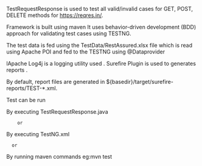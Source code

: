 TestRequestResponse is used to test all valid/invalid cases for
GET, POST, DELETE methods for https://reqres.in/.

Framework is built using maven
It uses  behavior-driven development (BDD) approach for validating test cases
using TESTNG.

The test data is fed using the TestData/RestAssured.xlsx file which is read
using Apache POI and fed to the TESTNG using @Dataprovider

lApache Log4j is a  logging utility used .
Surefire Plugin is used to generates reports .

By default, report files are generated in ${basedir}/target/surefire-reports/TEST-*.xml.






Test can be run

 
By executing TestRequestResponse.java

        or

By  executing TestNG.xml

      or
      
By running maven commands eg:mvn test
